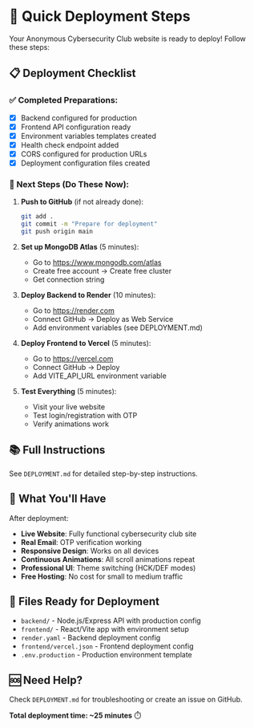 # 🚀 Quick Deployment Steps

Your Anonymous Cybersecurity Club website is ready to deploy! Follow these steps:

## 📋 Deployment Checklist

### ✅ Completed Preparations:
- [x] Backend configured for production
- [x] Frontend API configuration ready
- [x] Environment variables templates created
- [x] Health check endpoint added
- [x] CORS configured for production URLs
- [x] Deployment configuration files created

### 🎯 Next Steps (Do These Now):

1. **Push to GitHub** (if not already done):
   ```bash
   git add .
   git commit -m "Prepare for deployment"
   git push origin main
   ```

2. **Set up MongoDB Atlas** (5 minutes):
   - Go to https://www.mongodb.com/atlas
   - Create free account → Create free cluster
   - Get connection string

3. **Deploy Backend to Render** (10 minutes):
   - Go to https://render.com
   - Connect GitHub → Deploy as Web Service
   - Add environment variables (see DEPLOYMENT.md)

4. **Deploy Frontend to Vercel** (5 minutes):
   - Go to https://vercel.com
   - Connect GitHub → Deploy
   - Add VITE_API_URL environment variable

5. **Test Everything** (5 minutes):
   - Visit your live website
   - Test login/registration with OTP
   - Verify animations work

## 📚 Full Instructions

See `DEPLOYMENT.md` for detailed step-by-step instructions.

## 🎉 What You'll Have

After deployment:
- **Live Website**: Fully functional cybersecurity club site
- **Real Email**: OTP verification working
- **Responsive Design**: Works on all devices
- **Continuous Animations**: All scroll animations repeat
- **Professional UI**: Theme switching (HCK/DEF modes)
- **Free Hosting**: No cost for small to medium traffic

## 🔧 Files Ready for Deployment

- `backend/` - Node.js/Express API with production config
- `frontend/` - React/Vite app with environment setup
- `render.yaml` - Backend deployment config
- `frontend/vercel.json` - Frontend deployment config
- `.env.production` - Production environment template

## 🆘 Need Help?

Check `DEPLOYMENT.md` for troubleshooting or create an issue on GitHub.

**Total deployment time: ~25 minutes** ⏱️